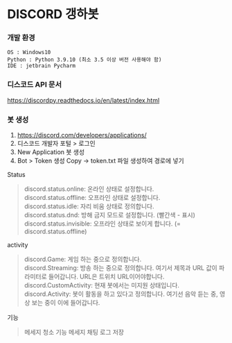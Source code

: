 # DISCORD 갱하봇
### 개발 환경
```
OS : Windows10
Python : Python 3.9.10 (최소 3.5 이상 버전 사용해야 함)
IDE : jetbrain Pycharm 
```
### 디스코드 API 문서
https://discordpy.readthedocs.io/en/latest/index.html

### 봇 생성
1. https://discord.com/developers/applications/
2. 디스코드 개발자 포털 > 로그인
3. New Application 봇 생성
4. Bot > Token 생성 Copy -> token.txt 파일 생성하여 경로에 넣기

Status
>discord.status.online: 온라인 상태로 설정합니다.<br/>
discord.status.offline: 오프라인 상태로 설정합니다.<br/>
discord.status.idle: 자리 비움 상태로 정의합니다.<br/>
discord.status.dnd: 방해 금지 모드로 설정합니다. (빨간색 - 표시)<br/>
discord.status.invisible: 오프라인 상태로 보이게 합니다. (= discord.status.offline)

activity
>discord.Game: 게임 하는 중으로 정의합니다.<br/>
discord.Streaming: 방송 하는 중으로 정의합니다. 여기서 제목과 URL 값이 파라미터로 들어갑니다. URL은 트위치 URL이어야합니다.<br/>
discord.CustomActivity: 현재 봇에서는 미지원 상태입니다.<br/>
discord.Activity: 봇이 활동을 하고 있다고 정의합니다. 여기선 음악 듣는 중, 영상 보는 중이 이에 들어갑니다.

기능
>메세지 청소 기능
메세지 채팅 로그 저장
